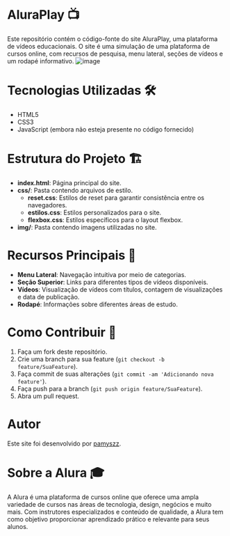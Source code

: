 

# AluraPlay 📺
Este repositório contém o código-fonte do site AluraPlay, uma plataforma de vídeos educacionais. O site é uma simulação de uma plataforma de cursos online, com recursos de pesquisa, menu lateral, seções de vídeos e um rodapé informativo.
![image](https://github.com/pamyszz/alura_base/assets/153380356/ab33c0fa-912f-4499-8de3-2f0fd1fc57e2)

# Tecnologias Utilizadas 🛠️
- HTML5
- CSS3
- JavaScript (embora não esteja presente no código fornecido)

# Estrutura do Projeto 🏗️
- **index.html**: Página principal do site.
- **css/**: Pasta contendo arquivos de estilo.
  - **reset.css**: Estilos de reset para garantir consistência entre os navegadores.
  - **estilos.css**: Estilos personalizados para o site.
  - **flexbox.css**: Estilos específicos para o layout flexbox.
- **img/**: Pasta contendo imagens utilizadas no site.

# Recursos Principais 🚀
- **Menu Lateral**: Navegação intuitiva por meio de categorias.
- **Seção Superior**: Links para diferentes tipos de vídeos disponíveis.
- **Vídeos**: Visualização de vídeos com títulos, contagem de visualizações e data de publicação.
- **Rodapé**: Informações sobre diferentes áreas de estudo.

# Como Contribuir 🤝
1. Faça um fork deste repositório.
2. Crie uma branch para sua feature (`git checkout -b feature/SuaFeature`).
3. Faça commit de suas alterações (`git commit -am 'Adicionando nova feature'`).
4. Faça push para a branch (`git push origin feature/SuaFeature`).
5. Abra um pull request.

# Autor
Este site foi desenvolvido por [pamyszz](https://github.com/pamyszz).

# Sobre a Alura 🎓
A Alura é uma plataforma de cursos online que oferece uma ampla variedade de cursos nas áreas de tecnologia, design, negócios e muito mais. Com instrutores especializados e conteúdo de qualidade, a Alura tem como objetivo proporcionar aprendizado prático e relevante para seus alunos.
